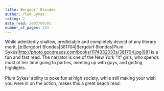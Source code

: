 ```yaml
---
title: Bergdorf Blondes
author: Plum Sykes
rating: 2
date_read: 2007/08/01
number_of_pages: 224
---
```


While admittedly shallow, predictable and completely devoid of any literary merit, [b:Bergdorf Blondes|381704|Bergdorf Blondes|Plum Sykes|http://photo.goodreads.com/books/1174332033s/381704.jpg|98] is a fun and fast read. The narrator is one of the New York "it" girls, who spends most of her time going to parties, meeting up with guys, and getting highlights. <br/><br/>Plum Sykes' ability to poke fun at high society, while still making your wish you were in on the action, makes this a great beach read.
